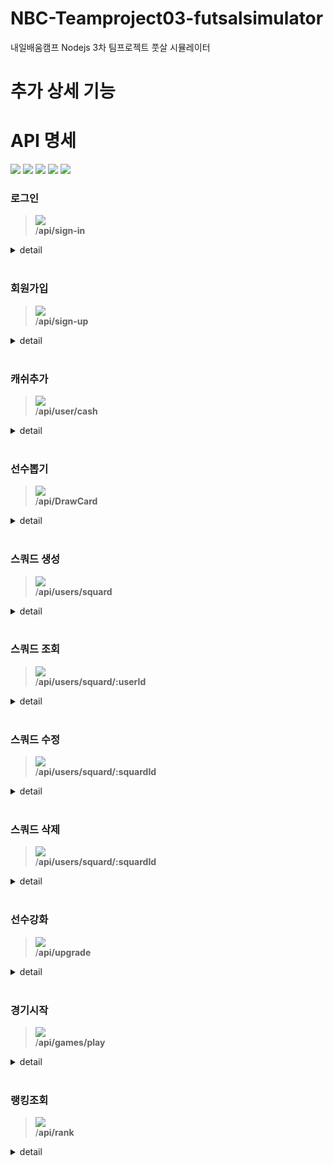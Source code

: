 # NBC-Teamproject03-futsalsimulator
내일배움캠프 Nodejs 3차 팀프로젝트 풋살 시뮬레이터

# 추가 상세 기능


# API 명세
 
![](https://img.shields.io/static/v1?label=&message=GET&color=blue)
![](https://img.shields.io/static/v1?label=&message=POST&color=brightgreen)
![](https://img.shields.io/static/v1?label=&message=PUT&color=orange)
![](https://img.shields.io/static/v1?label=&message=PATCH&color=yellow)
![](https://img.shields.io/static/v1?label=&message=DELETE&color=red)

### 로그인
 
> ![](https://img.shields.io/static/v1?label=&message=POST&color=brightgreen) <br>
> /**api/sign-in**

<details markdown="1">
<summary>detail</summary>
 
#### Parameters
 
##### Body

| name | type | description | required |
| :---: | :---: | :---: | :---: |
| accountName | string | 로그인 할 사용자의 아이디 | **Required** |
| password | string | 로그인 할 사용자의 비밀번호 | **Required** |

#### Response
 
  <details markdown="1">
  <summary>200 Ok : 성공적으로 로그인 된 경우</summary>
  
  ```
  {
    "message": "user님 환영합니다",
    "cash": 현재 캐쉬,
    "createdAt": "현재 날짜",
    "token": "token 정보"
  }
  ```
  </details>
  <details markdown="1">
  <summary>401 Unauthorized : 아이디, 비밀번호가 틀릴 때</summary>
   
  ```
  {
    "message": "인증 실패",
  }
  ```

  </details>
  
</details>
<br>


### 회원가입
 
> ![](https://img.shields.io/static/v1?label=&message=POST&color=brightgreen) <br>
> /**api/sign-up**

<details markdown="1">
<summary>detail</summary>
 
#### Parameters
 
##### Body

| name | type | description | required |
| :---: | :---: | :---: | :---: |
| accountName | string | 회원가입 할 사용자의 아이디 | **Required** |
| password | string | 회원가입 할 사용자의 비밀번호 | **Required** |

#### Response
 
  <details markdown="1">
  <summary>201 Created : 성공적으로 회원가입 된 경우</summary>
  
  ```
  {
    "message": "user님 환영합니다",
    "cash": 현재 캐쉬,
    "createdAt": "현재 날짜",
    "token": "token 정보"
  }
  ```
  </details>
  <details markdown="1">
  <summary>400 Bad Request : 아이디를 영소문자나 숫자로 입력하지 않은 경우</summary>
   
  ```
  {
    "message": "영소문자와 숫자로만 입력하세요",
  }
  ```

  </details>

  <details markdown="1">
  <summary>400 Bad Request : 비밀번호를 6자 이상으로 입력하지 않은 경우</summary>
   
  ```
  {
    "message": "6자 이상으로 입력하세요",
  }
  ```

  </details>
  
</details>
<br>

### 캐쉬추가
 
> ![](https://img.shields.io/static/v1?label=&message=PATCH&color=yellow) <br>
> /**api/user/cash**

<details markdown="1">
<summary>detail</summary>
 
#### Parameters
 
##### Body

| name | type | description | required |
| :---: | :---: | :---: | :---: |
| deposit | int | 추가할 금액 | **Required** |

#### Response
 
  <details markdown="1">
  <summary>201 Created : 성공적으로 회원가입 된 경우</summary>
  
  ```
  {

  }
  ```

  </details>
  
</details>
<br>


### 선수뽑기
 
> ![](https://img.shields.io/static/v1?label=&message=POST&color=brightgreen) <br>
> /**api/DrawCard**

<details markdown="1">
<summary>detail</summary>
 
#### Parameters
 
##### Body

| name | type | description | required |
| :---: | :---: | :---: | :---: |
| nationality | string | 국가 | **Required** |

#### Response
 
  <details markdown="1">
  <summary>200 ok : 성공적으로 카드를 뽑음 </summary>
  
  ```
  {
	   "message": "R. Mason선수가 뽑혔습니다.",
	   "data": {
		   "id": 45,
		   "userId": 55,
		   "playerId": 20,
		   "createdAt": "2024-06-07T02:41:12.316Z",
		   "playerLevel": 1,
		   "playerName": "R. Mason",
		   "count": 1,
		   "sidelined": false,
		   "stamina": 100
	   },
	   "cash": 9000
  }
  ```

  </details>
  <details markdown="1">
  <summary>500 Internal Server Error : 올바르지 않은 국가를 입력한 경우</summary>
   
  ```
  {
    "message": "패키지 구매 중 에러가 발생했습니다.",
  }
  ```

  </details>
  
</details>
<br>


### 스쿼드 생성
 
> ![](https://img.shields.io/static/v1?label=&message=POST&color=brightgreen) <br>
> /**api/users/squard**

<details markdown="1">
<summary>detail</summary>
 
#### Parameters
 
##### Body

| name | type | description | required |
| :---: | :---: | :---: | :---: |
| playerPoolId | int | playerPoolId값 | **Required** |

#### Response
 
  <details markdown="1">
  <summary>200 ok : 성공적으로 스쿼드를 생성 </summary>
  
  ```
  {
	"squardId": 28
  }
  ```

  </details>
  <details markdown="1">
  <summary>500 Internal Server Error : 올바르지 않은 id를 입력한 경우</summary>
   
  ```
  {
    "message": "스쿼드 생성 중 오류가 발생했습니다.",
  }
  ```

  </details>
  
</details>
<br>


### 스쿼드 조회
> ![](https://img.shields.io/static/v1?label=&message=GET&color=blue) <br>
> /**api/users/squard/:userId**

<details markdown="1">
<summary>detail</summary>
 
#### Parameters
 
##### Body

| name | type | description | required |
| :---: | :---: | :---: | :---: |

#### Response
 
  <details markdown="1">
  <summary>200 ok : 성공적으로 스쿼드 조회 </summary>
  
  ```
  [
	{
		"id": 26,
		"userId": 55,
		"playerPoolId": 46,
		"playerPool": {
			"id": 46,
			"userId": 55,
			"playerId": 236,
			"createdAt": "2024-06-07T02:51:32.756Z",
			"playerLevel": 1,
			"playerName": "D. Rose",
			"count": 1,
			"sidelined": false,
			"stamina": 100
		}
	},...
  ]

  ```

  </details>
  <details markdown="1">
  <summary>500 Internal Server Error : 올바르지 않은 id를 입력한 경우</summary>
   
  ```
  {
    "message": "스쿼드를 조회할 수 없습니다.",
  }
  ```

  </details>
  
</details>
<br>


### 스쿼드 수정
 
> ![](https://img.shields.io/static/v1?label=&message=PUT&color=orange) <br>
> /**api/users/squard/:squardId**

<details markdown="1">
<summary>detail</summary>
 
#### Parameters
 
##### Body

| name | type | description | required |
| :---: | :---: | :---: | :---: |
| playerPoolId | int | 해당하는 playerPoolId | **Required** |

#### Response
 
  <details markdown="1">
  <summary>200 OK : 성공적으로 수정된 경우</summary>
  
  ```
  {
    "id": 26,
    "userId": 55,
    "playerPoolId": "50",
  }

  ```

  </details>
  
  <details markdown="1">
  <summary>400 Bad Request : 다른 유저가 사용중인 playerPoolId일 경우</summary>
   
  ```
  {
    "error": "이 playerPool은 이미 다른 Squard와 연결되어 있습니다.",
  }

  ```

  </details>
  
</details>
<br>


### 스쿼드 삭제
 
> ![](https://img.shields.io/static/v1?label=&message=DELETE&color=red) <br>
> /**api/users/squard/:squardId**

<details markdown="1">
<summary>detail</summary>
 
#### Parameters
 
##### Body

| name | type | description | required |
| :---: | :---: | :---: | :---: |
| playerPoolId | int | 해당하는 playerPoolId | **Required** |

#### Response
 
  <details markdown="1">
  <summary>204 No Content : 성공적으로 삭제된 경우</summary>
  
  ```
  {
  }

  ```

  </details>
  
  <details markdown="1">
  <summary>500 Internal Server Error : playerPoolId가 스쿼드에 없는 경우</summary>
   
  ```
  {
    "error": "스쿼드 삭제 중 오류가 발생했습니다.",
  }

  ```

  </details>
  
</details>
<br>


### 선수강화
 
> ![](https://img.shields.io/static/v1?label=&message=PATCH&color=yellow) <br>
> /**api/upgrade**

<details markdown="1">
<summary>detail</summary>
 
#### Parameters
 
##### Body

| name | type | description | required |
| :---: | :---: | :---: | :---: |
| upgradePlayerName | string | 강화할 선수 이름 | **Required** |
| upgradePlayerId | string | 강화할 선수의 id | **Required** |
| sacrificePlayerName | string | 강화 재료로 사용할 선수의 이름 | **Required** |
| sacrificePlayerId | string | 강화 재료로 사용할 선수의 id | **Required** |

#### Response
 
  <details markdown="1">
  <summary>200 Ok : 성공적으로 강화가 된 경우</summary>
  
  ```
  {
	"message": "F. Lampard선수의 강화가 성공했습니다."
  }

  ```
  </details>
  <details markdown="1">
  <summary>400 Bad Request : 올바른 입력 값이 아닌 경우</summary>
   
  ```
  {
	"message": "다음을 통해 강화하려는 선수와 재료로 쓰일 선수를 선택해주세요 \n            data: [{\"id\":45,\"userId\":55,\"playerId\":20,\"createdAt\":\"2024-06-07T02:41:12.316Z\",\"playerLevel\":1,\"playerName\":\"R. 	 
        Mason\",\"count\":1,\"sidelined\":false,\"stamina\":100},{\"id\":46,\"userId\":55,\"playerId\":236,\"createdAt\":\"2024-06-07T02:51:32.756Z\",\"playerLevel\":1,\"playerName\":\"D. Rose\",\"count\":1,\"sidelined\":false,\"stamina\":100}, 
        {\"id\":47,\"userId\":55,\"playerId\":481,\"createdAt\":\"2024-06-07T02:51:33.806Z\",\"playerLevel\":1,\"playerName\":\"J. Wilshere\",\"count\":1,\"sidelined\":false,\"stamina\":100},{\"id\":48,\"userId\":55,\"playerId\":738,\"createdAt\":\"2024-06- 
        07T02:51:35.364Z\",\"playerLevel\":1,\"playerName\":\"O. Hargreaves\",\"count\":1,\"sidelined\":false,\"stamina\":100},{\"id\":49,\"userId\":55,\"playerId\":13,\"createdAt\":\"2024-06-07T02:51:35.914Z\",\"playerLevel\":1,\"playerName\":\"F. 
        Lampard\",\"count\":1,\"sidelined\":false,\"stamina\":100},{\"id\":50,\"userId\":55,\"playerId\":111,\"createdAt\":\"2024-06-07T02:51:36.468Z\",\"playerLevel\":1,\"playerName\":\"A. Young\",\"count\":1,\"sidelined\":false,\"stamina\":100}]\n            level 1 
        단계 >>> 2단계 : 강화 확률= 100%    제물선수의 조건 : 1level 선수 1명\n            level 2 단계 >>> 3단계 : 강화 확률= 50%     제물선수의 조건 : 2level 선수 2명\n            level 3 단계 >>> 4단계 : 강화 확률= 25%     제물선수의 조건 : 3level 선수 3명\n            "
  }

  ```

  </details>
  
</details>
<br>


### 경기시작
 
> ![](https://img.shields.io/static/v1?label=&message=POST&color=brightgreen) <br>
> /**api/games/play**

<details markdown="1">
<summary>detail</summary>
 
#### Parameters
 
##### Body

| name | type | description | required |
| :---: | :---: | :---: | :---: |

#### Response
 
  <details markdown="1">
  <summary>201 Created : 성공적 경기가 된 경우</summary>
  
  ```
  {
    "message": "5 : 3로 승리!"
  }
  ```
  </details>
  <details markdown="1">
  <summary>404 Not Found : 사용자의 스쿼드에 선수가 3명 미만일 경우</summary>
   
  ```
  {
    "message": "사용자의 스쿼드가 올바르지 않습니다"
  }
  ```

  </details>

  <details markdown="1">
  <summary>400 Bad Request : 스쿼드에 stamina가 0이거나 sideline이 true인 선수가 있는 경우</summary>
   
  ```
  {
    "message": "스쿼드에 경기를 뛸 수 없는 선수가 있습니다",
  }
  ```

  </details>

  <details markdown="1">
  <summary>404 Not Found : 매칭 상대를 찾을 수 없는 경우</summary>
   
  ```
  {
    "message": "매칭 상대를 찾을 수 없습니다.",
  }
  ```

  </details>
  
</details>
<br>


### 랭킹조회
> ![](https://img.shields.io/static/v1?label=&message=GET&color=blue) <br>
> /**api/rank**

<details markdown="1">
<summary>detail</summary>
 
#### Parameters
 
##### Body

| name | type | description | required |
| :---: | :---: | :---: | :---: |

#### Response
 
  <details markdown="1">
  <summary>200 ok : 성공적으로 랭킹 조회 </summary>
  
  ```
  {
	"message": "랭킹이 조회되었습니다",
	"data": [
		{
			"userId": 47,
			"rank": 1,
			"mmr": 1150
		},...
  }

  ```

  </details>
  <details markdown="1">
  <summary>500 Internal Server Error : 랭킹을 조회하지 못한 경우</summary>
   
  ```
  {
    "message": "서버 오류",
  }
  ```

  </details>
  
</details>
<br>
